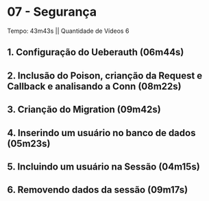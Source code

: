 # 07 - Segurança

Tempo: 43m43s || Quantidade de Vídeos 6

## 1. Configuração do Ueberauth (06m44s)



## 2. Inclusão do Poison, crianção da Request e Callback e analisando a Conn (08m22s)



## 3. Crianção do Migration (09m42s)



## 4. Inserindo um usuário no banco de dados (05m23s)



## 5. Incluindo um usuário na Sessão (04m15s)



## 6. Removendo dados da sessão (09m17s)



